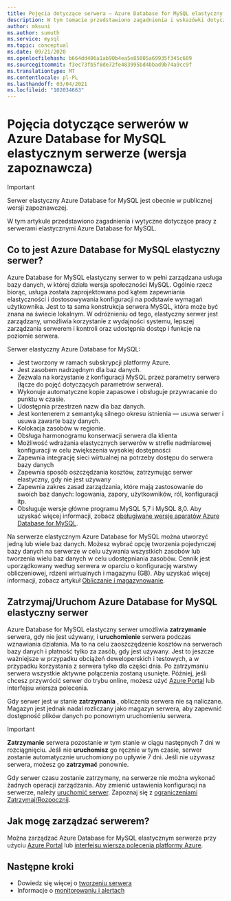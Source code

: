 ```yaml
---
title: Pojęcia dotyczące serwera — Azure Database for MySQL elastyczny serwer
description: W tym temacie przedstawiono zagadnienia i wskazówki dotyczące pracy z Azure Database for MySQL elastycznym serwerze
author: mksuni
ms.author: sumuth
ms.service: mysql
ms.topic: conceptual
ms.date: 09/21/2020
ms.openlocfilehash: b664dd406a1ab90b4ea5e85005a69935f345c609
ms.sourcegitcommit: f3ec73fb5f8de72fe483995bd4bbad9b74a9cc9f
ms.translationtype: MT
ms.contentlocale: pl-PL
ms.lasthandoff: 03/04/2021
ms.locfileid: "102034663"
---
```

# <a name="server-concepts-in-azure-database-for-mysql-flexible-server-preview"></a>Pojęcia dotyczące serwerów w Azure Database for MySQL elastycznym serwerze (wersja zapoznawcza)

> [!IMPORTANT] 
> Serwer elastyczny Azure Database for MySQL jest obecnie w publicznej wersji zapoznawczej.

W tym artykule przedstawiono zagadnienia i wytyczne dotyczące pracy z serwerami elastycznymi Azure Database for MySQL.

## <a name="what-is-an-azure-database-for-mysql-flexible-server"></a>Co to jest Azure Database for MySQL elastyczny serwer?

Azure Database for MySQL elastyczny serwer to w pełni zarządzana usługa bazy danych, w której działa wersja społeczności MySQL. Ogólnie rzecz biorąc, usługa została zaprojektowana pod kątem zapewniania elastyczności i dostosowywania konfiguracji na podstawie wymagań użytkownika. Jest to ta sama konstrukcja serwera MySQL, która może być znana na świecie lokalnym. W odróżnieniu od tego, elastyczny serwer jest zarządzany, umożliwia korzystanie z wydajności systemu, lepszej zarządzania serwerem i kontroli oraz udostępnia dostęp i funkcje na poziomie serwera.

Serwer elastyczny Azure Database for MySQL:

- Jest tworzony w ramach subskrypcji platformy Azure.
- Jest zasobem nadrzędnym dla baz danych.
- Zezwala na korzystanie z konfiguracji MySQL przez parametry serwera (łącze do pojęć dotyczących parametrów serwera).
- Wykonuje automatyczne kopie zapasowe i obsługuje przywracanie do punktu w czasie.
- Udostępnia przestrzeń nazw dla baz danych.
- Jest kontenerem z semantyką silnego okresu istnienia — usuwa serwer i usuwa zawarte bazy danych.
- Kolokacja zasobów w regionie.
- Obsługa harmonogramu konserwacji serwera dla klienta
- Możliwość wdrażania elastycznych serwerów w strefie nadmiarowej konfiguracji w celu zwiększenia wysokiej dostępności
- Zapewnia integrację sieci wirtualnej na potrzeby dostępu do serwera bazy danych
- Zapewnia sposób oszczędzania kosztów, zatrzymując serwer elastyczny, gdy nie jest używany
- Zapewnia zakres zasad zarządzania, które mają zastosowanie do swoich baz danych: logowania, zapory, użytkowników, ról, konfiguracji itp.
- Obsługuje wersje główne programu MySQL 5,7 i MySQL 8,0. Aby uzyskać więcej informacji, zobacz [obsługiwane wersje aparatów Azure Database for MySQL](./../concepts-supported-versions.md).

Na serwerze elastycznym Azure Database for MySQL można utworzyć jedną lub wiele baz danych. Możesz wybrać opcję tworzenia pojedynczej bazy danych na serwerze w celu używania wszystkich zasobów lub tworzenia wielu baz danych w celu udostępniania zasobów. Cennik jest uporządkowany według serwera w oparciu o konfigurację warstwy obliczeniowej, rdzeni wirtualnych i magazynu (GB). Aby uzyskać więcej informacji, zobacz artykuł [Obliczanie i magazynowanie](./concepts-compute-storage.md).

## <a name="stopstart-an-azure-database-for-mysql-flexible-server"></a>Zatrzymaj/Uruchom Azure Database for MySQL elastyczny serwer

Azure Database for MySQL elastyczny serwer umożliwia **zatrzymanie** serwera, gdy nie jest używany, i **uruchomienie** serwera podczas wznawiania działania. Ma to na celu zaoszczędzenie kosztów na serwerach bazy danych i płatność tylko za zasób, gdy jest używany. Jest to jeszcze ważniejsze w przypadku obciążeń deweloperskich i testowych, a w przypadku korzystania z serwera tylko dla części dnia. Po zatrzymaniu serwera wszystkie aktywne połączenia zostaną usunięte. Później, jeśli chcesz przywrócić serwer do trybu online, możesz użyć [Azure Portal](how-to-stop-start-server-portal.md) lub interfejsu wiersza polecenia.

Gdy serwer jest w stanie **zatrzymania** , obliczenia serwera nie są naliczane. Magazyn jest jednak nadal rozliczany jako magazyn serwera, aby zapewnić dostępność plików danych po ponownym uruchomieniu serwera.

> [!IMPORTANT]
> **Zatrzymanie** serwera pozostanie w tym stanie w ciągu następnych 7 dni w rozciągnięciu. Jeśli nie **uruchomisz** go ręcznie w tym czasie, serwer zostanie automatycznie uruchomiony po upływie 7 dni. Jeśli nie używasz serwera, możesz go **zatrzymać** ponownie.

Gdy serwer czasu zostanie zatrzymany, na serwerze nie można wykonać żadnych operacji zarządzania. Aby zmienić ustawienia konfiguracji na serwerze, należy [uruchomić serwer](how-to-stop-start-server-portal.md). Zapoznaj się z [ograniczeniami Zatrzymaj/Rozpocznij](./concepts-limitations.md#stopstart-operation).

## <a name="how-do-i-manage-a-server"></a>Jak mogę zarządzać serwerem?

Można zarządzać Azure Database for MySQL elastycznym serwerze przy użyciu [Azure Portal](./quickstart-create-server-portal.md) lub [interfejsu wiersza polecenia platformy Azure](./quickstart-create-server-cli.md).

## <a name="next-steps"></a>Następne kroki

-   Dowiedz się więcej o [tworzeniu serwera](./quickstart-create-server-portal.md)
-   Informacje o [monitorowaniu i alertach](./how-to-alert-on-metric.md)

